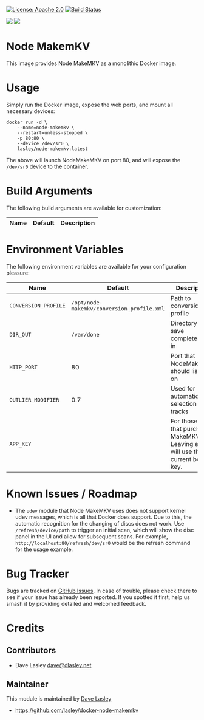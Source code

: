 [![License: Apache 2.0](https://img.shields.io/badge/license-Apache--2.0-blue.svg)](https://www.apache.org/licenses/LICENSE-2.0.html)
[![Build Status](https://travis-ci.org/lasley/docker-node-makemkv.svg?branch=master)](https://travis-ci.org/lasley/docker-node-makemkv)

[![](https://images.microbadger.com/badges/image/lasley/docker-node-makemkv.svg)](https://microbadger.com/images/lasley/docker-node-makemkv "Get your own image badge on microbadger.com")
[![](https://images.microbadger.com/badges/version/lasley/docker-node-makemkv.svg)](https://microbadger.com/images/lasley/docker-node-makemkv "Get your own version badge on microbadger.com")

Node MakemKV
==============

This image provides Node MakeMKV as a monolithic Docker image.

Usage
=====

Simply run the Docker image, expose the web ports, and mount all necessary devices:

```
docker run -d \
    --name=node-makemkv \
    --restart=unless-stopped \
    -p 80:80 \
    --device /dev/sr0 \
    lasley/node-makemkv:latest
```

The above will launch NodeMakeMKV on port 80, and will expose the `/dev/sr0` device
to the container.


Build Arguments
===============

The following build arguments are available for customization:


| Name | Default | Description |
|------|---------|-------------|

Environment Variables
=====================

The following environment variables are available for your configuration
pleasure:

| Name | Default | Description |
|------|---------|-------------|
| `CONVERSION_PROFILE` | `/opt/node-makemkv/conversion_profile.xml` | Path to conversion profile |
| `DIR_OUT` | `/var/done` | Directory to save completed rips in |
| `HTTP_PORT` | 80 | Port that NodeMakeMKV should listen on |
| `OUTLIER_MODIFIER` | 0.7 | Used for automatic selection of tracks |
| `APP_KEY` | | For those of us that purchased MakeMKV. Leaving empty will use the current beta key. |

Known Issues / Roadmap
======================

* The `udev` module that Node MakeMKV uses does not support kernel udev
  messages, which is all that Docker does support. Due to this, the automatic
  recognition for the changing of discs does not work. Use `/refresh/device/path`
  to trigger an initial scan, which will show the disc panel in the UI and allow
  for subsequent scans. For example, `http://localhost:80/refresh/dev/sr0` would
  be the refresh command for the usage example.


Bug Tracker
===========

Bugs are tracked on [GitHub Issues](https://github.com/lasley/docker-node-makemkv/issues).
In case of trouble, please check there to see if your issue has already been reported.
If you spotted it first, help us smash it by providing detailed and welcomed feedback.

Credits
=======

Contributors
------------

* Dave Lasley <dave@dlasley.net>

Maintainer
----------

This module is maintained by [Dave Lasley](https://twitter.com/dlasley88)

* https://github.com/lasley/docker-node-makemkv
